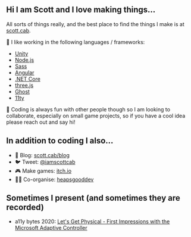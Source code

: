 ## Hi I am Scott and I love making things...
All sorts of things really, and the best place to find the things I make is at [scott.cab](https://scott.cab).

💪 I like working in the following languages / frameworks:
- [Unity](https://unity.com/)
- [Node.js](https://nodejs.org/en/)
- [Sass](https://sass-lang.com/)
- [Angular](https://angular.io/)
- [.NET Core](https://dotnet.microsoft.com/download/dotnet-core)
- [three.js](https://threejs.org/)
- [Ghost](https://ghost.org/)
- [11ty](https://www.11ty.dev/)

👯 Coding is always fun with other people though so I am looking to collaborate, especially on small game projects, so if you have a cool idea please reach out and say hi!

## In addition to coding I also...
- 📝 Blog: [scott.cab/blog](https://scott.cab/blog)
- 🐦 Tweet: [@iamscottcab](https://twitter.com/iamscottcab)
- 🎮 Make games: [itch.io](https://iamscottcab.itch.io/hope-the-game)
- 👨‍💻 Co-organise: [heapsgooddev](https://heapsgood.dev)

## Sometimes I present (and sometimes they are recorded)
- a11y bytes 2020: [Let's Get Physical - First Impressions with the Microsoft Adaptive Controller](https://youtu.be/WIB2ySmM9yU?t=4985)



<!--
**iamscottcab/iamscottcab** is a ✨ _special_ ✨ repository because its `README.md` (this file) appears on your GitHub profile.

Here are some ideas to get you started:

- 🔭 I’m currently working on ...
- 🌱 I’m currently learning ...
- 👯 I’m looking to collaborate on ...
- 🤔 I’m looking for help with ...
- 💬 Ask me about ...
- 📫 How to reach me: ...
- 😄 Pronouns: ...
- ⚡ Fun fact: ...
-->
